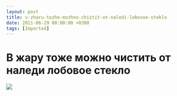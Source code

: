 ```yaml
---
layout: post
title: v-zharu-tozhe-mozhno-chistit-ot-naledi-lobovoe-steklo
date: 2011-06-29 00:00:00 +0300
tags: [Imported]
---
```

# В жару тоже можно чистить от наледи лобовое стекло

![](http://f5.ru/files/images/compiled/064/064f8cce2ba7597966b265e5d5076a5f.gif)